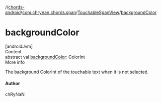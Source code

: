 //[chords-android](../../../index.md)/[com.chrynan.chords.span](../index.md)/[TouchableSpanView](index.md)/[backgroundColor](background-color.md)



# backgroundColor  
[androidJvm]  
Content  
abstract val [backgroundColor](background-color.md): ColorInt  
More info  


The background ColorInt of the touchable text when it is not selected.



#### Author  


chRyNaN

  



